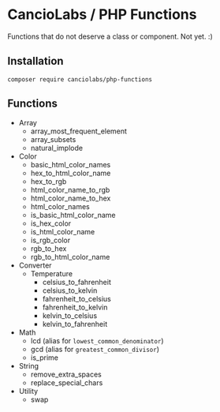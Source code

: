 # CancioLabs / PHP Functions
Functions that do not deserve a class or component. Not yet. :)

## Installation

`composer require canciolabs/php-functions`

## Functions
* Array
  * array_most_frequent_element
  * array_subsets
  * natural_implode
* Color
  * basic_html_color_names
  * hex_to_html_color_name
  * hex_to_rgb
  * html_color_name_to_rgb
  * html_color_name_to_hex
  * html_color_names
  * is_basic_html_color_name
  * is_hex_color
  * is_html_color_name
  * is_rgb_color
  * rgb_to_hex
  * rgb_to_html_color_name
* Converter
  * Temperature
    * celsius_to_fahrenheit
    * celsius_to_kelvin
    * fahrenheit_to_celsius
    * fahrenheit_to_kelvin
    * kelvin_to_celsius
    * kelvin_to_fahrenheit
* Math
  * lcd (alias for `lowest_common_denominator`)
  * gcd (alias for `greatest_common_divisor`)
  * is_prime
* String
  * remove_extra_spaces
  * replace_special_chars
* Utility
  * swap